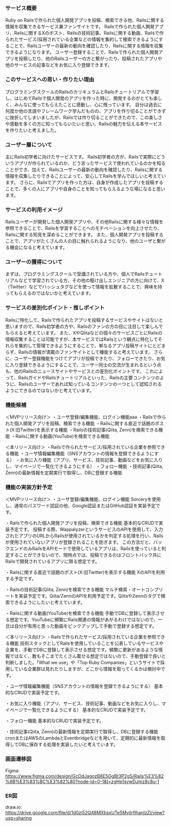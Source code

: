 ### サービス概要
Ruby on Railsで作られた個人開発アプリを投稿、検索できる他、Railsに関する情報を収集できるサービス兼ファンサイトです。
Railsで作られた個人開発アプリ、Railsに関するXのポスト、Railsの技術記事、Railsに関する動画、Railsで作られたサービス/採用されている企業などの情報を集約して検索できるようにすることで、Railsユーザーの最新の動向を確認したり、Railsに関する情報を収集できるようになります。
ユーザー登録することで、Railsで作られた個人開発アプリを投稿したり、他のRailsユーザーの方と繋がったり、投稿されたアプリや他のサービスの記事などをお気に入り登録できます。

### このサービスへの思い・作りたい理由
プログラミングスクールのRailsのカリキュラムとRailsチュートリアルで学習し、はじめてRailsで個人開発のアプリを作った時に、開発するのがとても楽しく、みんなに使ってもらえたことに感動し、心に残っています。
自分は過去に何度か他の言語やフレームワーク学んだものの、アプリを作り切ることができずに挫折してしまいましたが、Railsでは作り切ることができたので、この楽しさや感動を多くの方に知ってもらいたいと思い、Railsの魅力を伝える本サービスを作りたいと考えました。

### ユーザー層について
主にRails初学者に向けたサービスです。
Rails初学者の方が、Railsで実際にどういうアプリが作られているのか、どう言ったサービスで使われているのかを知ることができ、加えて、Railsユーザーの最新の動向を確認したり、Railsに関する情報を収集したりできることによって、安心してRailsを学んでほしいと考えています。
さらに、Railsでアプリを作った方は、自身が作成したアプリを投稿することで、多くの人にアプリや自身のことを知ってもらえるような場になると思います。

### サービスの利用イメージ
Railsユーザーが開発した個人開発アプリや、その他Railsに関する様々な情報を参照できることで、Railsを学習することへのモチベーションを向上させたり、Railsに関する知見を深めることができます。
また、個人開発アプリを投稿することで、アプリがたくさんの人の目に触れられるようになり、他のユーザと繋がる機会になると考えています。

### ユーザーの獲得について
まずは、プログラミングスクールで受講されている方や、個人でRailsチュートリアルなどで学習されている方、その他の駆け出しエンジニアの方に向けて、X（Twitter）などでハッシュタグなどを使って情報を拡散することで、興味を持ってもらえるのではないかと考えています。

### サービスの差別化ポイント・推しポイント
Railsに特化して、Railsで作られたアプリを投稿するサービスやサイトはないと思いますので、Rails初学者の方や、Railsのファンの方の目に注目して楽しんでもらえると考えています。
また、XやQiitaなどの個々のサービスごとにRailsの情報収集することは可能ですが、本サービスではRailsという観点に特化してそれらを集約して管理できるようにすることで、単なるアプリ投稿サイトにとどまらず、Railsの情報が満載のファンサイトとして機能すると考えています。
さらに、ユーザー登録機能をつけてアプリが投稿できたり、フォローできたり、お気に入り登録できるようにすることで、ユーザー同士の交流が生まれるという点も、他のRailsのニュースサイトやサービスとの差別化ポイントです。
これによって、RailsガイドやRailsチュートリアルといった、Railsの主要コンテンツのように、Railsのユーザーであれば知っているコンテンツの一つとして認知されるようにできるのではないかと考えています。

### 機能候補
＜MVPリリース向け＞
・ユーザ登録/編集機能、ログイン機能aaa
・Railsで作られた個人開発アプリを投稿、検索できる機能
・Railsに関する直近で話題のポスト(X:旧Twitter)を表示する機能
・Railsの技術記事(Qiita, Zenn)を検索できる機能
・Railsに関する動画(YouTube)を検索できる機能

＜本リリース向け＞
・Railsで作られたサービス/採用されている企業を参照できる機能
・ユーザ情報編集機能（SNSアカウントの情報を登録できるようにする）
・お気に入り機能（アプリ、サービス、技術記事、動画などをお気に入りし、マイページで一覧化できるようにする）
・フォロー機能
・技術記事(Qiita, Zenn)の最新情報を定期実行で取得し、DBに登録する機能

### 機能の実装方針予定
＜MVPリリース向け＞
・ユーザ登録/編集機能、ログイン機能
Sorceryを使用し、通常のパスワード認証の他、Google認証またはGitHub認証を実装予定です。

・Railsで作られた個人開発アプリを投稿、検索できる機能
基本的なCRUDで実装予定です。
投稿する際、WappalyzerというサービスのAPIを使用して、入力されたアプリのURLからRailsが使用されているかを判定する処理を行い、Railsが使用されていないアプリが登録されることを防ぎます。
この方法だと、バックエンドのみRailsをAPIモードで使用しているアプリは、Railsを使っていると判定することができないので、現時点では、投稿できるのはフロントバック共にRailsで開発されているアプリに限る想定です。

・Railsに関する直近で話題のポスト(X:旧Twitter)を表示する機能
XのAPIを利用する予定です。

・Railsの技術記事(Qiita, Zenn)を検索できる機能
マルチ検索・オートコンプリートを実装予定です。Qiita/ZennのAPIを利用予定です。QiitaやZennのタグで検索できるようにしたいと考えています。

・Railsに関する動画(YouTube)を検索できる機能
手動でDBに登録して表示させる想定です。YouTubeに頻繁にRails関連の情報があがるわけではないので、一旦は自分が有用と思った動画をピックアップして手動で登録する想定です。

＜本リリース向け＞
・Railsで作られたサービス/採用されている企業を参照できる機能
技術スタックとしてRailsを使用していることを公表しているサービスや企業を、手動でDBに登録して表示させる想定です。頻繁に更新があるような情報ではなく、数もそこまでたくさん載せる想定ではないので、手動登録で良いと判断しました。「What we use」や「Top Ruby Companies」というサイトで採用している企業群は見れたりしますが、どこから情報を取ってくるかは検討中です。

・ユーザ情報編集機能（SNSアカウントの情報を登録できるようにする）
基本的なCRUDで実装予定です。

・お気に入り機能（アプリ、サービス、技術記事、動画などをお気に入りし、マイページで一覧化できるようにする）
基本的なCRUDで実装予定です。

・フォロー機能
基本的なCRUDで実装予定です。

・技術記事(Qiita, Zenn)の最新情報を定期実行で取得し、DBに登録する機能
cronまたはAWSのLambdaとEventbridgeなどを用いて、定期的に最新情報を取得してDBに保存する処理を実装したいと考えています。

### 画面遷移図
Figma: https://www.figma.com/design/GcOdJagozB8E5GgBt3P2gS/Rails%E3%82%8B%E3%83%BC%E3%82%80?node-id=0-1&t=zgHp1sywDJmz8c8u-1

### ER図
draw.io: https://drive.google.com/file/d/1d0zi52Q48MXbsxUTe5MvjlrfIhanlzZi/view?usp=sharing
